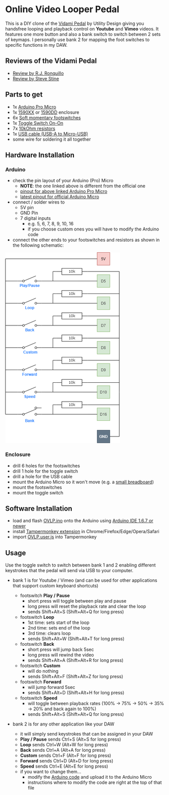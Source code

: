 # Online Video Looper Pedal
This is a DIY clone of the [Vidami Pedal](https://utility.design) by Utility Design giving you handsfree looping and playback control on **Youtube** and **Vimeo** videos. It features one more button and also a bank switch to switch between 2 sets of keymaps. I personally use bank 2 for mapping the foot switches to specific functions in my DAW.

## Reviews of the Vidami Pedal
- [Review by R.J. Ronquillo](https://www.youtube.com/watch?v=VKHbrlyeI6I)
- [Review by Steve Stine](https://www.youtube.com/watch?v=Oeq5DZQMakY)

## Parts to get
- 1x [Arduino Pro Micro](https://www.amazon.de/dp/B01KMFRCN0/)
- 1x [1590XX](https://www.taydaelectronics.com/catalogsearch/result/?q=1590xx) or [1590DD](https://www.taydaelectronics.com/catalogsearch/result/?q=1590dd) enclosure
- 6x [Soft momentary footswitches](https://www.taydaelectronics.com/spst-momentary-soft-touch-push-button-stomp-foots-pedal-switch.html)
- 1x [Toggle Switch On-On](https://www.taydaelectronics.com/mini-toggle-switch-1m-series-spdt-on-on-short-lever.html)
- 7x [10kOhm resistors](https://www.taydaelectronics.com/10k-ohm-1-2w-5-carbon-film-resistor.html)
- 1x [USB cable (USB-A to Micro-USB)](https://www.amazon.de/dp/B019Q6Y2MK/)
- some wire for soldering it all together

## Hardware Installation

### Arduino
 - check the pin layout of your Arduino (Pro) Micro
    - **NOTE**: the one linked above is different from the official one
    - [pinout for above linked Arduino Pro Micro](https://github.com/sparkfun/Pro_Micro/raw/master/Documentation/ProMicro16MHzv2.pdf)
    - [latest pinout for official Arduino Micro](https://content.arduino.cc/assets/Pinout-Micro_latest.png)
 - connect / solder wires to
    - 5V pin
    - GND Pin
    - 7 digital inputs
      - e.g. 5, 6, 7, 8, 9, 10, 16
      - if you choose custom ones you will have to modify the Arduino code
 - connect the other ends to your footswitches and resistors as shown in the following schematic:
 
 ![Schematic](https://github.com/andreasbrett/OVLP/raw/master/Schematic/schematic.png)

### Enclosure
 - drill 6 holes for the footswitches
 - drill 1 hole for the toggle switch
 - drill a hole for the USB cable
 - mount the Arduino Micro so it won't move (e.g. a [small breadboard](https://www.taydaelectronics.com/catalogsearch/result/?q=170+point+breadboard))
 - mount the footswitches
 - mount the toggle switch

## Software Installation
 - load and flash [OVLP.ino](Arduino/OVLP/OVLP.ino) onto the Arduino using [Arduino IDE 1.6.7 or newer](https://www.arduino.cc/en/Main/Software)
 - install [Tampermonkey extension](https://www.tampermonkey.net/) in Chrome/Firefox/Edge/Opera/Safari
 - import [OVLP.user.js](Tampermonkey/OVLP.user.js) into Tampermonkey

## Usage
Use the toggle switch to switch between bank 1 and 2 enabling different keystrokes that the pedal will send via USB to your computer.

 - bank 1 is for Youtube / Vimeo (and can be used for other applications that support custom keyboard shortcuts)
   - footswitch **Play / Pause**
      - short press will toggle between play and pause
	  - long press will reset the playback rate and clear the loop
	  - sends Shift+Alt+S (Shift+Alt+Q for long press)
   - footswitch **Loop**
      - 1st time: sets start of the loop
      - 2nd time: sets end of the loop
      - 3rd time: clears loop
	  - sends Shift+Alt+W (Shift+Alt+T for long press)
   - footswitch **Back**
      - short press will jump back 5sec
	  - long press will rewind the video
	  - sends Shift+Alt+A (Shift+Alt+R for long press)
   - footswitch **Custom**
      - will do nothing
	  - sends Shift+Alt+F (Shift+Alt+Z for long press)
   - footswitch **Forward**
      - will jump forward 5sec
	  - sends Shift+Alt+D (Shift+Alt+H for long press)
   - footswitch **Speed**
      - will toggle between playback rates (100% -> 75% -> 50% -> 35% -> 20% and back again to 100%)
	  - sends Shift+Alt+S (Shift+Alt+Q for long press)

 - bank 2 is for any other application like your DAW
   - it will simply send keystrokes that can be assigned in your DAW
   - **Play / Pause** sends Ctrl+S (Alt+S for long press)
   - **Loop** sends Ctrl+W (Alt+W for long press)
   - **Back** sends Ctrl+A (Alt+A for long press)
   - **Custom** sends Ctrl+F (Alt+F for long press)
   - **Forward** sends Ctrl+D (Alt+D for long press)
   - **Speed** sends Ctrl+E (Alt+E for long press)
   - if you want to change them...
     - modify the [Arduino code](Arduino/OVLP/OVLP.ino) and upload it to the Arduino Micro
     - instructions where to modify the code are right at the top of that file
